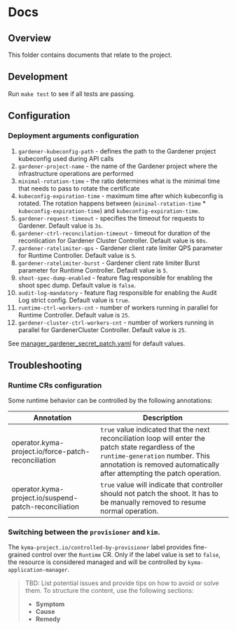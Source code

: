 # Docs

## Overview

This folder contains documents that relate to the project.

## Development

Run `make test` to see if all tests are passing. 

## Configuration

### Deployment arguments configuration
1. `gardener-kubeconfig-path` - defines the path to the Gardener project kubeconfig used during API calls
2. `gardener-project-name` - the name of the Gardener project where the infrastructure operations are performed
3. `minimal-rotation-time` - the ratio determines what is the minimal time that needs to pass to rotate the certificate
4. `kubeconfig-expiration-time` - maximum time after which kubeconfig is rotated. The rotation happens between (`minimal-rotation-time` * `kubeconfig-expiration-time`) and `kubeconfig-expiration-time`.
5. `gardener-request-timeout` - specifies the timeout for requests to Gardener. Default value is `3s`.
6. `gardener-ctrl-reconcilation-timeout` - timeout for duration of the reconlication for Gardener Cluster Controller. Default value is `60s`.
7. `gardener-ratelimiter-qps` - Gardener client rate limiter QPS parameter for Runtime Controller.  Default value is `5`.
8. `gardener-ratelimiter-burst` - Gardener client rate limiter Burst parameter for Runtime Controller.  Default value is `5`.
9. `shoot-spec-dump-enabled` - feature flag responsible for enabling the shoot spec dump. Default value is `false`.
10. `audit-log-mandatory` - feature flag responsible for enabling the Audit Log strict config. Default value is `true`.
11. `runtime-ctrl-workers-cnt` - number of workers running in parallel for Runtime Controller. Default value is `25`.
12. `gardener-cluster-ctrl-workers-cnt` - number of workers running in parallel for GardenerCluster Controller. Default value is `25`.

See [manager_gardener_secret_patch.yaml](../config/default/manager_gardener_secret_patch.yaml) for default values.

## Troubleshooting

### Runtime CRs configuration
Some runtime behavior can be controlled by the following annotations:

| Annotation  | Description                                                                                                                                                                                                       |
| ------------- |-------------------------------------------------------------------------------------------------------------------------------------------------------------------------------------------------------------------|
| operator.kyma-project.io/force-patch-reconciliation  | `true` value indicated that the next reconciliation loop will enter the patch state regardless of the `runtime-generation` number. This annotation is removed automatically after attempting the patch operation. |
| operator.kyma-project.io/suspend-patch-reconciliation  | `true` value will indicate that controller should not patch the shoot. It has to be manually removed to resume normal operation.                                                                                  |


### Switching between the `provisioner` and `kim`.

The `kyma-project.io/controlled-by-provisioner` label provides fine-grained control over the `Runtime` CR. Only if the label value is set to `false`, the resource is considered managed and will be controlled by `kyma-application-manager`.

> TBD: List potential issues and provide tips on how to avoid or solve them. To structure the content, use the following sections:
>
> - **Symptom**
> - **Cause**
> - **Remedy**
